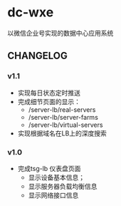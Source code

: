 # dc-wxe
以微信企业号实现的数据中心应用系统


## CHANGELOG

### v1.1

- 实现每日状态定时推送
- 完成细节页面的显示：
  - /server-lb/real-servers
  - /server-lb/server-farms
  - /server-lb/virtual-servers
- 实现根据域名在LB上的深度搜索

### v1.0
- 完成tsg-lb 仪表盘页面
  - 显示设备基本信息；
  - 显示服务器负载均衡信息
  - 显示网络接口信息

